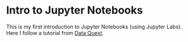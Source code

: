 # Intro to Jupyter Notebooks

This is my first introduction to Jupyter Notebooks (using Jupyter Labs). Here I follow a tutorial from [Data Quest](https://www.dataquest.io/blog/jupyter-notebook-tutorial/). 

